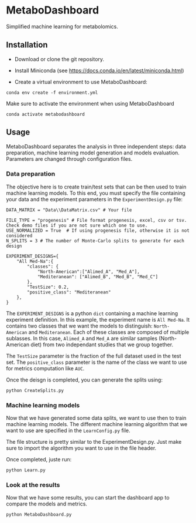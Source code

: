 # MetaboDashboard
Simplified machine learning for metabolomics.

## Installation ##
- Download or clone the git repository.

- Install Miniconda (see https://docs.conda.io/en/latest/miniconda.html)

- Create a virtual environment to use MetaboDashboard:
```
conda env create -f environment.yml
```

Make sure to activate the environment when using MetaboDashboard
```
conda activate metabodashboard
```

## Usage ##
MetaboDashboard separates the analysis in three independent steps: data preparation, machine learning model generation and models evaluation. Parameters are changed through configuration files.

### Data preparation ###
The objective here is to create train/test sets that can be then used to train machine learning models. To this end, you must specify the file containing your data and the experiment parameters in the `ExperimentDesign.py` file:
```
DATA_MATRIX = "Data\\DataMatrix.csv" # Your file

FILE_TYPE = "progenesis" # File format progenesis, excel, csv or tsv. Check demo files if you are not sure which one to use.
USE_NORMALIZED = True  # If using progenesis file, otherwise it is not considered
N_SPLITS = 3 # The number of Monte-Carlo splits to generate for each design

EXPERIMENT_DESIGNS={
    "All Med-Na":{
        "classes": {
            "North-American":["Alimed_A", "Med_A"],
            "Mediteranean": ["Alimed_B", "Med_B", "Med_C"]
        },
        "TestSize": 0.2,
        "positive_class": "Mediteranean"
    },
}
```

The `EXPERIMENT_DESIGNS` is a python `dict` containing a machine learning experiment definition. In this example, the experiment name is `All Med-Na`. It contains two classes that we want the models to distinguish: `North-American` and `Mediteranean`. Each of these classes are composed of multiple sublasses. In this case, `Alimed_A` and `Med_A` are similar samples (North-American diet) from two independant studies that we group together.

The `TestSize` parameter is the fraction of the full dataset used in the test set. The `positive_class` parameter is the name of the class we want to use for metrics computation like `AUC`.

Once the deisgn is completed, you can generate the splits using:
```
python CreateSplits.py
```

### Machine learning models ###
Now that we have generated some data splits, we want to use then to train machine learning models. The different machine learning algorithm that we want to use are specified in the `LearnConfig.py` file.

The file structure is pretty similar to the ExperimentDesign.py. Just make sure to import the algorithm you want to use in the file header.

Once completed, juste run:
```
python Learn.py
```

### Look at the results ###
Now that we have some results, you can start the dashboard app to compare the models and metrics.
```
python MetaboDashboard.py
```
